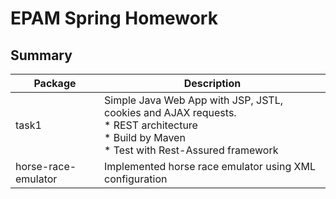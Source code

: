 # EPAM Spring Homework

## Summary
| Package | Description |
| ------- | ----------- |
| task1 | Simple Java Web App with JSP, JSTL, cookies and AJAX requests. <br>* REST architecture<br>* Build by Maven<br>* Test with Rest-Assured framework |
| horse-race-emulator | Implemented horse race emulator using XML configuration |
